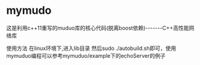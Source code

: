 # mymudo
这是利用c++11重写的muduo库的核心代码(脱离boost依赖)-------C++高性能网络库


使用方法
在linux环境下,进入lib目录 然后sudo ./autobuild.sh即可，使用mymuduo编程可以参考mymuduo/example下的echoServer的例子
